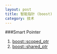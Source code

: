 ```yaml
---
layout: post
title: 智能指针 (boost)
category: 技术
---
```


###Smart Pointer

1. [boost::scoped_ptr](http://blog.csdn.net/wuliming_sc/article/details/3820419 "Markdown")
2. [boost::shared_ptr](http://blog.csdn.net/wuliming_sc/article/details/3820842 "Markdown")
